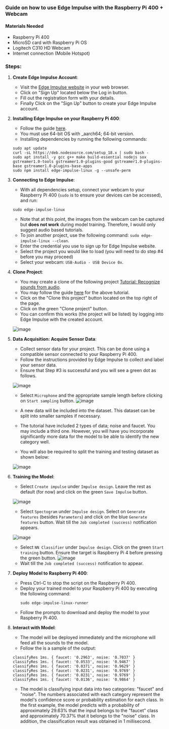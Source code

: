 ### Guide on how to use Edge Impulse with the Raspberry Pi 400 + Webcam

#### Materials Needed
- Raspberry Pi 400
- MicroSD card with Raspberry Pi OS
- Logitech C310 HD Webcam
- Internet connection (Mobile Hotspot)

### Steps:

1. **Create Edge Impulse Account**:
   - Visit the [Edge Impulse website](https://studio.edgeimpulse.com/login) in your web browser.
   - Click on "Sign Up" located below the Log in button.
   - Fill out the registration form with your details.
   - Finally Click on the "Sign Up" button to create your Edge Impulse account.

2. **Installing Edge Impulse on your Raspberry Pi 400**:
   - Follow the guide [here](https://docs.edgeimpulse.com/docs/development-platforms/officially-supported-cpu-gpu-targets/raspberry-pi-4).
   - You must use 64-bit OS with _aarch64; 64-bit version.
   - Installing dependencies by running the following commands:
    ```
    sudo apt update
    curl -sL https://deb.nodesource.com/setup_18.x | sudo bash -
    sudo apt install -y gcc g++ make build-essential nodejs sox gstreamer1.0-tools gstreamer1.0-plugins-good gstreamer1.0-plugins-base gstreamer1.0-plugins-base-apps
    sudo npm install edge-impulse-linux -g --unsafe-perm
    ```
     
3. **Connecting to Edge Impulse**:
   - With all dependencies setup, connect your webcam to your Raspberry Pi 400 (`sudo` is to ensure your devices can be accessed), and run:
   ```
   sudo edge-impulse-linux
   ```
   - Note that at this point, the images from the webcam can be captured but **does not work** during model training. Therefore, I would only suggest audio based tutorials.
   - To join another project, use the following command: `sudo edge-impulse-linux --clean`.
   - Enter the credential you use to sign up for Edge Impulse website.
   - Select the project you would like to load (you will need to do step #4 before you may proceed)
   - Select your webcam: `USB-Audio - USB Device 0x`.
  
4. **Clone Project**:
   - You may create a clone of the following project [Tutorial: Recognize sounds from audio](https://studio.edgeimpulse.com/studio/348213).
   - You may follow the guide [here](https://docs.edgeimpulse.com/docs/tutorials/end-to-end-tutorials/audio-classification) for the above tutorial.
   - Click on the "Clone this project" button located on the top right of the page.
   - Click on the green "Clone project" button.
   - You can confirm this works (the project will be listed) by logging into Edge Impulse with the created account.

   ![image](https://github.com/drfuzzi/INF2009_EdgeImpulse/assets/108112390/ce054cee-507c-4086-8f68-974af72cce9b)

5. **Data Acquisition: Acquire Sensor Data**:
   - Collect sensor data for your project. This can be done using a compatible sensor connected to your Raspberry Pi 400.
   - Follow the instructions provided by Edge Impulse to collect and label your sensor data.
   - Ensure that Step #3 is successful and you will see a green dot as follows.
  
   ![image](https://github.com/drfuzzi/INF2009_EdgeImpulse/assets/108112390/669ba1b6-95bd-46e2-b1a7-0de8aa0a5f74)

   - Select `Microphone` and the appropriate sample length before clicking on `Start sampling` button.
   ![image](https://github.com/drfuzzi/INF2009_EdgeImpulse/assets/108112390/4c0b94cb-1bc5-44f5-8bdc-3315d5ef6a84)

   - A new data will be included into the dataset. This dataset can be split into smaller samples if necessary.
   - The tutorial have included 2 types of data; noise and faucet. You may include a third one. However, you will have you incorporate significantly more data for the model to be able to identify the new category well.
   - You will also be required to split the training and testing dataset as shown below:

   ![image](https://github.com/drfuzzi/INF2009_EdgeImpulse/assets/108112390/e9a80513-df54-4c21-94eb-f6c5b6302cdb)

6. **Training the Model**:

   - Select `Create impulse` under `Impulse design`. Leave the rest as default (for now) and click on the green `Save Impulse` button.
  
   ![image](https://github.com/drfuzzi/INF2009_EdgeImpulse/assets/108112390/8506572e-e37c-43cf-bb42-3b1ba01feaeb)

   - Select `Spectogram` under `Impulse design`. Select on `Generate features` (besides `Parameters`) and click on the blue `Generate features` button.  Wait till the `Job completed (success)` notification appears.

   ![image](https://github.com/drfuzzi/INF2009_EdgeImpulse/assets/108112390/92316101-5cdf-49ec-bd85-ced8c0cca2ef)

   - Select `NN Classifier` under `Impulse design`. Click on the green `Start training` button.  Ensure the target is Raspberry Pi 4 before pressing the green button.
   ![image](https://github.com/drfuzzi/INF2009_EdgeImpulse/assets/108112390/9243b481-f48f-4050-9eee-cdb5ab6971cb)
   - Wait till the `Job completed (success)` notification to appear.


7. **Deploy Model to Raspberry Pi 400**:
   - Press Ctrl-C to stop the script on the Raspberry Pi 400.
   - Deploy your trained model to your Raspberry Pi 400 by executing the following command:
     ```
     sudo edge-impulse-linux-runner
     ```
   - Follow the prompts to download and deploy the model to your Raspberry Pi 400.

8. **Interact with Model**:
   - The model will be deployed immediately and the microphone will feed all the sounds to the model.
   - Follow the is a sample of the output:
   ```
   classifyRes 1ms. { faucet: '0.2963', noise: '0.7037' }
   classifyRes 1ms. { faucet: '0.0533', noise: '0.9467' }
   classifyRes 1ms. { faucet: '0.0371', noise: '0.9629' }
   classifyRes 1ms. { faucet: '0.0231', noise: '0.9769' }
   classifyRes 1ms. { faucet: '0.0231', noise: '0.9769' }
   classifyRes 1ms. { faucet: '0.0136', noise: '0.9864' }
   ```
   - The model is classifying input data into two categories: "faucet" and "noise". The numbers associated with each category represent the model's confidence score or probability estimation for each class. In the first example, the model predicts with a probability of approximately 29.63% that the input belongs to the "faucet" class and approximately 70.37% that it belongs to the "noise" class. In addition, the classification result was obtained in 1 millisecond.
